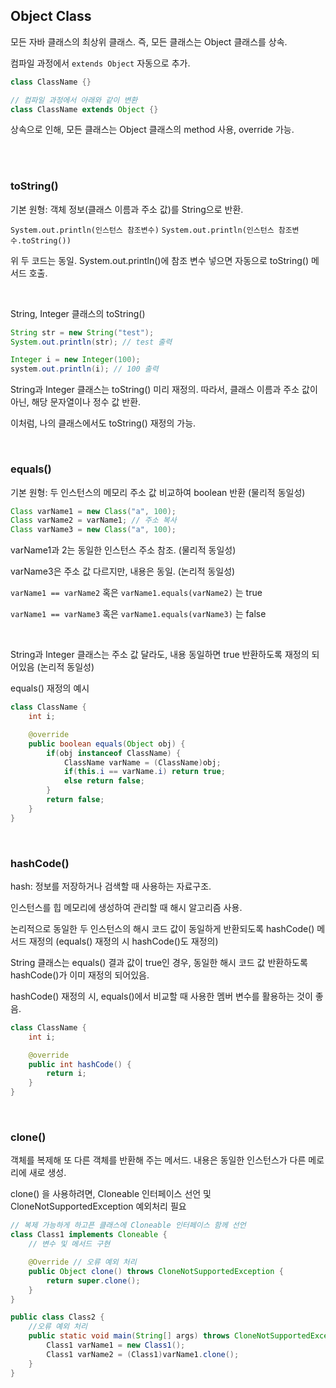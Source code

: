 ## Object Class

모든 자바 클래스의 최상위 클래스. 즉, 모든 클래스는 Object 클래스를 상속.

컴파일 과정에서 `extends Object` 자동으로 추가.

```java
class ClassName {}

// 컴파일 과정에서 아래와 같이 변환
class ClassName extends Object {}
```

상속으로 인해, 모든 클래스는 Object 클래스의 method 사용, override 가능. 

<br/>
<br/>

### toString()

기본 원형: 객체 정보(클래스 이름과 주소 값)를 String으로 반환.

`System.out.println(인스턴스 참조변수)`
`System.out.println(인스턴스 참조변수.toString())`

위 두 코드는 동일. System.out.println()에 참조 변수 넣으면 자동으로 toString() 메서드 호출.

<br/>

String, Integer 클래스의 toString()
```java
String str = new String("test");
System.out.println(str); // test 출력

Integer i = new Integer(100);
system.out.println(i); // 100 출력
```
String과 Integer 클래스는 toString() 미리 재정의. 따라서, 클래스 이름과 주소 값이 아닌, 해당 문자열이나 정수 값 반환.

이처럼, 나의 클래스에서도 toString() 재정의 가능.

<br/>

### equals()

기본 원형: 두 인스턴스의 메모리 주소 값 비교하여 boolean 반환 (물리적 동일성)
```java
Class varName1 = new Class("a", 100);
Class varName2 = varName1; // 주소 복사
Class varName3 = new Class("a", 100); 
```
varName1과 2는 동일한 인스턴스 주소 참조. (물리적 동일성)

varName3은 주소 값 다르지만, 내용은 동일. (논리적 동일성)

`varName1 == varName2` 혹은 `varName1.equals(varName2)` 는 true

`varName1 == varName3` 혹은 `varName1.equals(varName3)` 는 false

<br/>

String과 Integer 클래스는 주소 값 달라도, 내용 동일하면 true 반환하도록 재정의 되어있음 (논리적 동일성)

equals() 재정의 예시
```java
class ClassName {
    int i;

    @override
    public boolean equals(Object obj) {
        if(obj instanceof ClassName) {
            ClassName varName = (ClassName)obj;
            if(this.i == varName.i) return true;
            else return false;
        }
        return false;
    }
}
```

<br/>

### hashCode()

hash: 정보를 저장하거나 검색할 때 사용하는 자료구조.

인스턴스를 힙 메모리에 생성하여 관리할 때 해시 알고리즘 사용.

논리적으로 동일한 두 인스턴스의 해시 코드 값이 동일하게 반환되도록 hashCode() 메서드 재정의 (equals() 재정의 시 hashCode()도 재정의)

String 클래스는 equals() 결과 값이 true인 경우, 동일한 해시 코드 값 반환하도록 hashCode()가 이미 재정의 되어있음.

hashCode() 재정의 시, equals()에서 비교할 때 사용한 멤버 변수를 활용하는 것이 좋음.
```java
class ClassName {
    int i;

    @override
    public int hashCode() {
        return i;
    }
}
```

<br/>

### clone()

객체를 복제해 또 다른 객체를 반환해 주는 메서드. 내용은 동일한 인스턴스가 다른 메로리에 새로 생성.

clone() 을 사용하려면, Cloneable 인터페이스 선언 및 CloneNotSupportedException 예외처리 필요
```java
// 복제 가능하게 하고픈 클래스에 Cloneable 인터페이스 함께 선언
class Class1 implements Cloneable {
    // 변수 및 메서드 구현

    @Override // 오류 예외 처리
    public Object clone() throws CloneNotSupportedException {
        return super.clone();
    }
}

public class Class2 {
    //오류 예외 처리
    public static void main(String[] args) throws CloneNotSupportedException {
        Class1 varName1 = new Class1();
        Class1 varName2 = (Class1)varName1.clone();
    }
}
```
